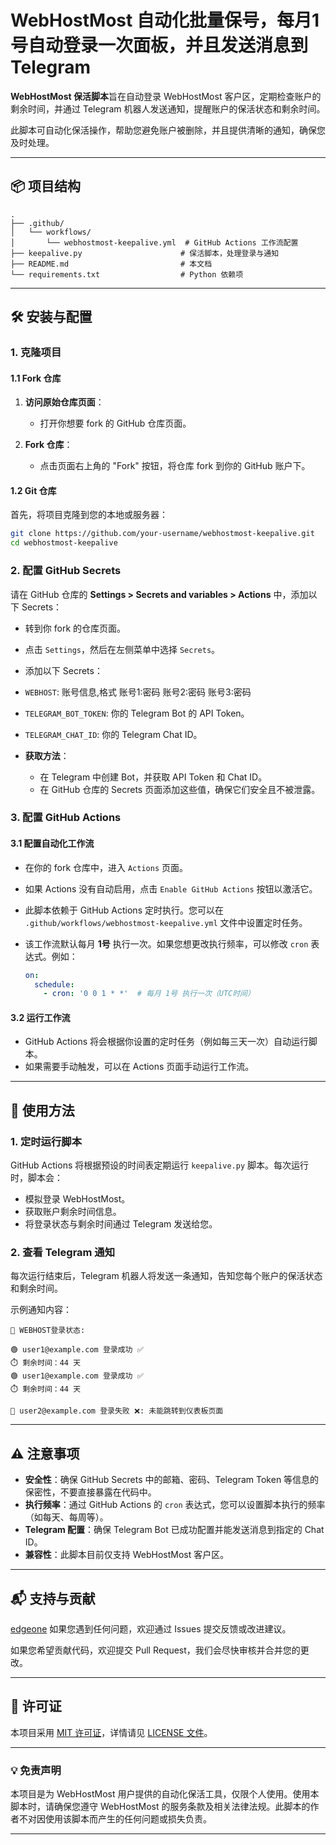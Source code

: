 # WebHostMost 自动化批量保号，每月1号自动登录一次面板，并且发送消息到Telegram

**WebHostMost 保活脚本**旨在自动登录 WebHostMost 客户区，定期检查账户的剩余时间，并通过 Telegram 机器人发送通知，提醒账户的保活状态和剩余时间。

此脚本可自动化保活操作，帮助您避免账户被删除，并且提供清晰的通知，确保您及时处理。

---

## 📦 项目结构

```
.
├── .github/
│   └── workflows/
│       └── webhostmost-keepalive.yml  # GitHub Actions 工作流配置
├── keepalive.py                      # 保活脚本，处理登录与通知
├── README.md                         # 本文档
└── requirements.txt                  # Python 依赖项
```

---

## 🛠️ 安装与配置

### 1. 克隆项目
#### 1.1 Fork 仓库

1. **访问原始仓库页面**：
    - 打开你想要 fork 的 GitHub 仓库页面。

2. **Fork 仓库**：
    - 点击页面右上角的 "Fork" 按钮，将仓库 fork 到你的 GitHub 账户下。
#### 1.2 Git 仓库
首先，将项目克隆到您的本地或服务器：

```bash
git clone https://github.com/your-username/webhostmost-keepalive.git
cd webhostmost-keepalive
```

### 2. 配置 GitHub Secrets

请在 GitHub 仓库的 **Settings > Secrets and variables > Actions** 中，添加以下 Secrets：
  - 转到你 fork 的仓库页面。
  - 点击 `Settings`，然后在左侧菜单中选择 `Secrets`。
  - 添加以下 Secrets：
  - `WEBHOST`: 账号信息,格式 账号1:密码 账号2:密码 账号3:密码
  - `TELEGRAM_BOT_TOKEN`: 你的 Telegram Bot 的 API Token。
  - `TELEGRAM_CHAT_ID`: 你的 Telegram Chat ID。

  - **获取方法**：
    - 在 Telegram 中创建 Bot，并获取 API Token 和 Chat ID。
    - 在 GitHub 仓库的 Secrets 页面添加这些值，确保它们安全且不被泄露。

### 3. 配置 GitHub Actions

#### 3.1 配置自动化工作流
  - 在你的 fork 仓库中，进入 `Actions` 页面。
  - 如果 Actions 没有自动启用，点击 `Enable GitHub Actions` 按钮以激活它。
  - 此脚本依赖于 GitHub Actions 定时执行。您可以在 `.github/workflows/webhostmost-keepalive.yml` 文件中设置定时任务。
  - 该工作流默认每月 **1号** 执行一次。如果您想更改执行频率，可以修改 `cron` 表达式。例如：
    
    ```yaml
    on:
      schedule:
        - cron: '0 0 1 * *'  # 每月 1号 执行一次（UTC时间）
    ```
    
#### 3.2 运行工作流
  - GitHub Actions 将会根据你设置的定时任务（例如每三天一次）自动运行脚本。
  - 如果需要手动触发，可以在 Actions 页面手动运行工作流。



---

## 🧰 使用方法

### 1. 定时运行脚本

GitHub Actions 将根据预设的时间表定期运行 `keepalive.py` 脚本。每次运行时，脚本会：

* 模拟登录 WebHostMost。
* 获取账户剩余时间信息。
* 将登录状态与剩余时间通过 Telegram 发送给您。

### 2. 查看 Telegram 通知

每次运行结束后，Telegram 机器人将发送一条通知，告知您每个账户的保活状态和剩余时间。

示例通知内容：

```
📡 WEBHOST登录状态:

🟢 user1@example.com 登录成功 ✅
⏱️ 剩余时间：44 天
🟢 user1@example.com 登录成功 ✅
⏱️ 剩余时间：44 天

🔴 user2@example.com 登录失败 ❌: 未能跳转到仪表板页面
```

---

## ⚠️ 注意事项

* **安全性**：确保 GitHub Secrets 中的邮箱、密码、Telegram Token 等信息的保密性，不要直接暴露在代码中。
* **执行频率**：通过 GitHub Actions 的 `cron` 表达式，您可以设置脚本执行的频率（如每天、每周等）。
* **Telegram 配置**：确保 Telegram Bot 已成功配置并能发送消息到指定的 Chat ID。
* **兼容性**：此脚本目前仅支持 WebHostMost 客户区。

---

## 📬 支持与贡献

[edgeone](https://edgeone.ai/media/34fe3a45-492d-4ea4-ae5d-ea1087ca7b4b.png)
如果您遇到任何问题，欢迎通过 Issues 提交反馈或改进建议。

如果您希望贡献代码，欢迎提交 Pull Request，我们会尽快审核并合并您的更改。

---

## 🎯 许可证

本项目采用 [MIT 许可证](LICENSE)，详情请见 [LICENSE 文件](LICENSE)。

---

### 💡 免责声明

本项目是为 WebHostMost 用户提供的自动化保活工具，仅限个人使用。使用本脚本时，请确保您遵守 WebHostMost 的服务条款及相关法律法规。此脚本的作者不对因使用该脚本而产生的任何问题或损失负责。

---
